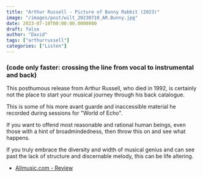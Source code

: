 ```yaml
---
title: "Arthur Russell - Picture of Bunny Rabbit (2023)"
image: "/images/post/wilt_20230710_AR.Bunny.jpg"
date: 2023-07-10T00:00:00.0000000
draft: false
author: "David"
tags: ["arthurrussell"]
categories: ["Listen"]
---
```

### (code only faster: crossing the line from vocal to instrumental and back)

 This posthumous release from Arthur Russell, who died in 1992, is certainly not the place to start your musical journey through his back catalogue.

 This is some of his more avant guarde and inaccessible material he recorded during sessions for "World of Echo". 

 If you want to offend most reasonable and rational human beings, even those with a hint of broadmindedness, then throw this on and see what happens.

 If you truly embrace the diversity and width of musical genius and can see past the lack of structure and discernable melody, this can be life altering.

-  [Allmusic.com - Review](https://www.allmusic.com/album/picture-of-bunny-rabbit-mw0003973865)